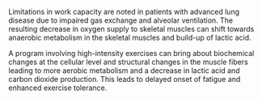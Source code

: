 Limitations in work capacity are noted in patients with advanced lung disease due to impaired gas exchange and alveolar ventilation. The resulting decrease in oxygen supply to skeletal muscles can shift towards anaerobic metabolism in the skeletal muscles and build-up of lactic acid.

A program involving high-intensity exercises can bring about biochemical changes at the cellular level and structural changes in the muscle fibers leading to more aerobic metabolism and a decrease in lactic acid and carbon dioxide production. This leads to delayed onset of fatigue and enhanced exercise tolerance.